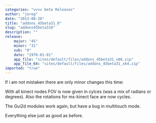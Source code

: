```yaml
---
categories: "vvvv beta Releases"
author: "joreg"
date: "2013-08-28"
title: "addons_45beta31_0"
slug: "addons45beta310"
description: ""
release: 
    major: "45"
    minor: "31"
    sub: "0"
    date: "1970-01-01"
    app_file: "sites/default/files/addons_45beta31_x86.zip"
    app_file_64: "sites/default/files/addons_45beta31_x64.zip"
imported: "true"
---
```



If i am not mistaken there are only minor changes this time:

With all kinect nodes FOV is now given in cylces (was a mix of radians or degrees). Also the rotations for ms-kinect face are now cycles.

The Gui2d modules work again, but have a bug in multitouch mode.

Everything else just as good as before. 